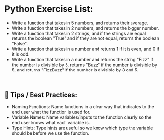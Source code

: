 # Python Exercise List: 
- Write a function that takes in 5 numbers, and returns their average. 
- Write a function that takes in 2 numbers, and returns the bigger number. 
- Write a function that takes in 2 strings, and if the strings are equal returns the boolean "True" and if they are not equal, returns the boolean "False". 
- Write a function that takes in a number and returns 1 if it is even, and 0 if it is odd. 
- Write a function that takes in a number and returns the string "Fizz" if the number is divisible by 3, returns "Buzz" if the number is divisible by 5, and returns "FizzBuzz" if the number is divisible by 3 and 5. 

</br >

## 🌟 Tips / Best Practices:
- Naming Functions: Name functions in a clear way that indicates to the end user what the function is used for. 
- Variable Names: Name variables/inputs to the function clearly so the end user knows what each variable is.
- Type Hints: Type hints are useful so we know which type the variable should be before we use the function. 